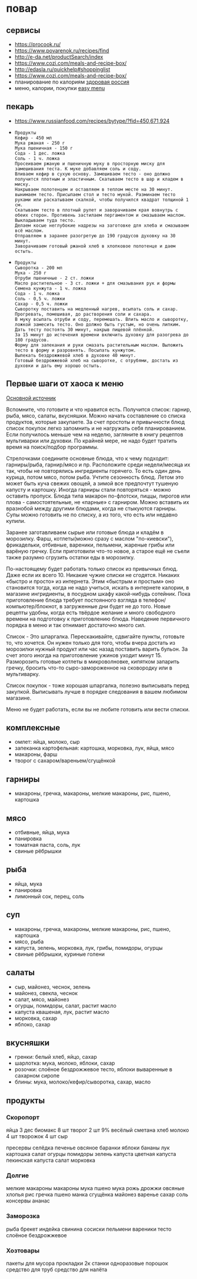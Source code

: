 # повар

## сервисы

 * https://procook.ru/
 * https://www.povarenok.ru/recipes/find
 * http://e-da.net/productSearch/index
 * https://www.cozi.com/meals-and-recipe-box/
 * http://edasla.ru/quickhelp#shoppinglist
 * https://www.cozi.com/meals-and-recipe-box/
 * планирование по калориям [здоровая россия](https://www.cozi.com/meals-and-recipe-box/)
 * меню, калории, покупки [easy menu](https://www.youtube.com/watch?v=uBImOEYmb38&feature=emb_logo)

## пекарь

 * https://www.russianfood.com/recipes/bytype/?fid=450,671,924

 * 
	```
	Продукты
	Кефир - 450 мл
	Мука ржаная - 250 г
	Мука пшеничная - 150 г
	Сода - 1 дес. ложка
	Соль - 1 ч. ложка
	Просеиваем ржаную и пшеничную муку в просторную миску для замешивания теста. К муке добавляем соль и соду.
	Вливаем кефир в сухую основу. Замешиваем тесто - оно должно получится плотным и эластичным. Скатываем тесто в шар и кладем в миску.
	Накрываем полотенцем и оставляем в теплом месте на 30 минут.
	вынимаем тесто. Присыпаем стол и тесто мукой. Разминаем тесто руками или раскатываем скалкой, чтобы получился квадрат толщиной 1 см.
	Скатываем тесто в плотный рулет и заворачиваем края вовнутрь с обеих сторон. Противень застилаем пергаментом и смазываем маслом. Выкладываем туда тесто.
	Делаем косые неглубокие надрезы на заготовке для хлеба и смазываем всё маслом.
	Отправляем в заранее разогретую до 190 градусов духовку на 30 минут.
	Заворачиваем готовый ржаной хлеб в хлопковое полотенце и даем остыть.
	```
 * 
	```
	Продукты
	Сыворотка - 200 мл
	Мука - 250 г
	Отруби пшеничные - 2 ст. ложки
	Масло растительное - 3 ст. ложки + для смазывания рук и формы
	Семена кунжута - 1 ч. ложка
	Сода - 1 ч. ложка
	Соль - 0,5 ч. ложки
	Сахар - 0,5 ч. ложки
	Сыворотку поставить на медленный нагрев, всыпать соль и сахар. Прогревать, помешивая, до растворения соли и сахара.
	В муку всыпать отруби и соду, перемешать. Влить масло и сыворотку, ложкой замесить тесто. Оно должно быть густым, но очень липким.
	Дать тесту постоять 30 минут, накрыв пищевой плёнкой.
	За 15 минут до истечения времени включить духовку для разогрева до 180 градусов.
	Форму для запекания и руки смазать растительным маслом. Выложить тесто в форму и разровнять. Посыпать кунжутом.
	Выпекать бездрожжевой хлеб в духовке 40 минут.
	Готовый бездрожжевой хлеб на сыворотке, с отрубями, достать из духовки и дать ему хорошо остыть.
	```


## Первые шаги от хаоса к меню

[Основной источник](https://dom-zay-lesh.livejournal.com/235900.html)

Вспомните, что готовите и что нравится есть. Получится список: гарнир, рыба, мясо, салаты, вкусняшки.
Можно начать составление со списка продуктов, которые закупаете. За счет простоты и привычности блюд список покупок легко запомнить и не нагружать себя планированием.
Если получилось меньше чем на неделю, загляните в книгу рецептов мультиварки или духовки. По крайней мере, не надо будет тратить время на поиск/подбор программы.

Стрелочками соедините основные блюда, что к чему подходит: гарниры/рыба, гарнир/мясо и пр.
Расположите среди недели/месяца их так, чтобы не повторялись ингредиенты горячего. То есть один день курица, потом мясо, потом рыба.
Учтите сезонность блюд. Летом это может быть куча свежих овощей, а зимой все предпочтут тушеную капусту и картошку.
Иногда гарниры стали повторяться - можно оставить пропуск.
Блюда типа макарон по-флотски, пиццы, пирогов или плова - самостоятельные, не «парные» с гарниром. Можно вставить их вразнобой между другими блюдами, когда не стыкуются гарниры.
Супы можно готовить не по списку, а из того, что есть или недавно купили.

Заранее заготавливаем сырые или готовые блюда и кладём в морозилку. Фарш, котлеты(можно сразу с маслом "по-киевски"), фрикадельки, отбивные, вареники, пельмени, жареные грибы или варёную гречку.
Если приготовили что-то новое, а старое ещё не съели также разумно сгрузить остатки еды в морозилку.

По-настоящему будет работать только список из привычных блюд. Даже если их всего 10. Никакие чужие списки не сгодятся. Никаких «быстро и просто» из интернета. Этим «быстрым и простым» оно становится тогда, когда не надо учиться, искать в интернете калории, в магазине ингридиенты, в посудном шкафу какой-нибудь сотейник. Пока приготовление блюда требует постоянного взгляда в телефон/компьютер/блокнот, в загруженные дни будет не до того. Новые рецепты удобны, когда есть твёрдое желание и много свободного времени на подготовку к приготовлению блюда. Наведение первичного порядка в меню и так отнимает достаточно много сил.

Список - Это шпаргалка. Перескакивайте, сдвигайте пункты, готовьте то, что хочется. Он нужен только для того, чтобы вчера достать из морозилки нужный продукт или час назад поставить варить бульон.
За счет этого иногда на приготовление ужинов уходит минут 15. Разморозить готовые котлеты в микроволновке, кипятком запарить гречку, бросить что-то сыро-замороженное на сковородку или в мультиварку.

Список покупок - тоже хорошая шпаргалка, полезно выписывать перед закупкой. Выписывать лучше в порядке следования в вашем любимом магазине.

Меню не будет работать, если вы не любите готовить или вести списки.



## комплексные

* омлет: яйца, молоко, сыр
* запеканка картофельная: картошка, морковка, лук, яйца, мясо
* макароны, фарш
* творог с сахаром/вареньем/сгущёнкой

## гарниры

* макароны, гречка, макароны, мелкие макароны, рис, пшено, картошка

## мясо

 * отбивные, яйца, мука
 * панировка
 * томатная паста, соль, лук
 * свиные рёбрышки

## рыба

 * яйца, мука
 * панировка
 * лимонный сок, перец, соль

## суп

 * макароны, гречка, макароны, мелкие макароны, рис, пшено, картошка
 * мясо, рыба
 * капуста, зелень, морковка, лук, грибы, помидоры, огурцы
 * свиные рёбрышки, куриные голени

## салаты

* сыр, майонез, чеснок, зелень
* майонез, свекла, чеснок
* салат, мясо, майонез
* огурцы, помидоры, салат, растит масло
* капуста квашеная, лук, растит масло
* морковка, сахар
* яблоко, сахар

## вкусняшки

* гренки: белый хлеб, яйцо, сахар
* шарлотка: мука, молоко, яблоки, сахар
* розочки: слоёное бездрожжевое тесто, яблоки вываренные в сахарном сиропе
* блины: мука, молоко/кефир/сыворотка, сахар, масло

## продукты

### Скоропорт

яйца 3 дес
биомакс 8 шт
творог 2 шт 9% весёлый
сметана
хлеб
молоко 4 шт
творожок 4 шт
сыр

пресервы селёдка
печенье овсяное
баранки
яблоки
бананы
лук
картошка
салат
огурцы
помидоры
зелень
капуста
цветная капуста
пекинская капуста
салат
морковка


### Долгие

мелкие макароны
макароны
мука пшено
мука рожь
дрожжи
овсяные хлопья
рис
гречка
пшено
манка
сгущёнка
майонез
варенье
сахар
соль
консервы ананас

### Заморозка

рыба брекет
индейка
свинина
сосиски
пельмени
вареники
тесто слоёное бездрожжевое

### Хозтовары

пакеты для мусора
прокладки 2к
станки одноразовые
порошок
средство для труб
средство для налёта
